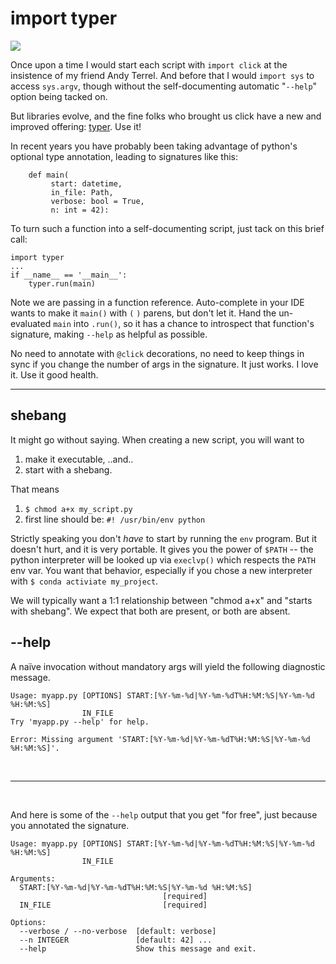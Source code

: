 
# import typer

![](https://web.archive.org/web/20190618025408if_/http://donmarquis.com/wp-content/uploads/2015/11/newyorker-archy.jpg)

Once upon a time I would start each script with `import click`
at the insistence of my friend Andy Terrel.
And before that I would `import sys` to access `sys.argv`,
though without the self-documenting
automatic "`--help`" option being tacked on.

But libraries evolve, and the fine folks who brought us click
have a new and improved offering:
[typer](https://pypi.org/project/typer/).
Use it!

In recent years you have probably been taking advantage of
python's optional type annotation, leading to signatures like this:

        def main(
             start: datetime,
             in_file: Path,
             verbose: bool = True,
             n: int = 42):

To turn such a function into a self-documenting script,
just tack on this brief call:

    import typer
    ...
    if __name__ == '__main__':
        typer.run(main)

Note we are passing in a function reference.
Auto-complete in your IDE wants to make it `main()`
with `(` `)` parens, but don't
let it. Hand the un-evaluated `main` into `.run()`,
so it has a chance to introspect that function's signature,
making `--help` as helpful as possible.

No need to annotate with `@click` decorations,
no need to keep things in sync if you change the
number of args in the signature.
It just works.
I love it.
Use it good health.

----

## shebang

It might go without saying.
When creating a new script, you will want to

1. make it executable, ..and..
2. start with a shebang.

That means

1. `$ chmod a+x my_script.py`
2. first line should be: `#! /usr/bin/env python`

Strictly speaking you don't _have_ to start by running the `env` program.
But it doesn't hurt, and it is very portable.
It gives you the power of `$PATH` -- the python interpreter
will be looked up via `execlvp()` which respects the `PATH` env var.
You want that behavior, especially if you chose a new interpreter
with `$ conda activiate my_project`.

We will typically want a 1:1 relationship between "chmod a+x"
and "starts with shebang".
We expect that both are present, or both are absent.

## --help

A naïve invocation without mandatory args
will yield the following diagnostic message.
```
Usage: myapp.py [OPTIONS] START:[%Y-%m-%d|%Y-%m-%dT%H:%M:%S|%Y-%m-%d %H:%M:%S]
                IN_FILE
Try 'myapp.py --help' for help.

Error: Missing argument 'START:[%Y-%m-%d|%Y-%m-%dT%H:%M:%S|%Y-%m-%d %H:%M:%S]'.
```

<br />

----

<br />

And here is some of the `--help` output that you get "for free",
just because you annotated the signature.
```
Usage: myapp.py [OPTIONS] START:[%Y-%m-%d|%Y-%m-%dT%H:%M:%S|%Y-%m-%d %H:%M:%S]
                IN_FILE

Arguments:
  START:[%Y-%m-%d|%Y-%m-%dT%H:%M:%S|%Y-%m-%d %H:%M:%S]
                                  [required]
  IN_FILE                         [required]

Options:
  --verbose / --no-verbose  [default: verbose]
  --n INTEGER               [default: 42] ...
  --help                    Show this message and exit.
```
